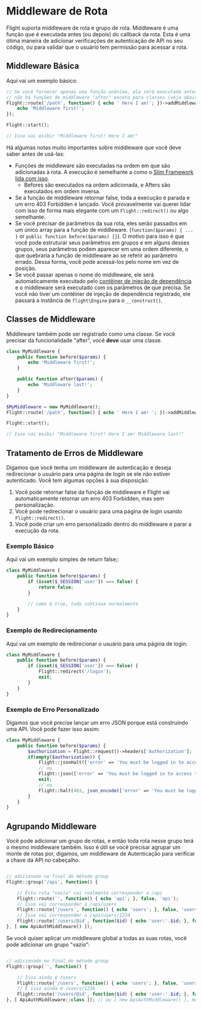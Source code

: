 # Middleware de Rota

Flight suporta middleware de rota e grupo de rota. Middleware é uma função que é executada antes (ou depois) do callback da rota. Esta é uma ótima maneira de adicionar verificações de autenticação de API no seu código, ou para validar que o usuário tem permissão para acessar a rota.

## Middleware Básica

Aqui vai um exemplo básico:

```php
// Se você fornecer apenas uma função anônima, ela será executada antes do callback da rota. 
// não há funções de middleware "after" exceto para classes (veja abaixo)
Flight::route('/path', function() { echo ' Here I am!'; })->addMiddleware(function() {
	echo 'Middleware first!';
});

Flight::start();

// Isso vai exibir "Middleware first! Here I am!"
```

Há algumas notas muito importantes sobre middleware que você deve saber antes de usá-las:
- Funções de middleware são executadas na ordem em que são adicionadas à rota. A execução é semelhante a como o [Slim Framework lida com isso](https://www.slimframework.com/docs/v4/concepts/middleware.html#how-does-middleware-work).
   - Befores são executados na ordem adicionada, e Afters são executados em ordem inversa.
- Se a função de middleware retornar false, toda a execução é parada e um erro 403 Forbidden é lançado. Você provavelmente vai querer lidar com isso de forma mais elegante com um `Flight::redirect()` ou algo semelhante.
- Se você precisar de parâmetros da sua rota, eles serão passados em um único array para a função de middleware. (`function($params) { ... }` or `public function before($params) {}`). O motivo para isso é que você pode estruturar seus parâmetros em grupos e em alguns desses grupos, seus parâmetros podem aparecer em uma ordem diferente, o que quebraria a função de middleware ao se referir ao parâmetro errado. Dessa forma, você pode acessá-los pelo nome em vez de posição.
- Se você passar apenas o nome do middleware, ele será automaticamente executado pelo [contêiner de injeção de dependência](dependency-injection-container) e o middleware será executado com os parâmetros de que precisa. Se você não tiver um contêiner de injeção de dependência registrado, ele passará a instância de `flight\Engine` para o `__construct()`.

## Classes de Middleware

Middleware também pode ser registrado como uma classe. Se você precisar da funcionalidade "after", você **deve** usar uma classe.

```php
class MyMiddleware {
	public function before($params) {
		echo 'Middleware first!';
	}

	public function after($params) {
		echo 'Middleware last!';
	}
}

$MyMiddleware = new MyMiddleware();
Flight::route('/path', function() { echo ' Here I am! '; })->addMiddleware($MyMiddleware); // também ->addMiddleware([ $MyMiddleware, $MyMiddleware2 ]);

Flight::start();

// Isso vai exibir "Middleware first! Here I am! Middleware last!"
```

## Tratamento de Erros de Middleware

Digamos que você tenha um middleware de autenticação e deseja redirecionar o usuário para uma página de login se ele não estiver autenticado. Você tem algumas opções à sua disposição:

1. Você pode retornar false da função de middleware e Flight vai automaticamente retornar um erro 403 Forbidden, mas sem personalização.
1. Você pode redirecionar o usuário para uma página de login usando `Flight::redirect()`.
1. Você pode criar um erro personalizado dentro do middleware e parar a execução da rota.

### Exemplo Básico

Aqui vai um exemplo simples de return false;:
```php
class MyMiddleware {
	public function before($params) {
		if (isset($_SESSION['user']) === false) {
			return false;
		}

		// como é true, tudo continua normalmente
	}
}
```

### Exemplo de Redirecionamento

Aqui vai um exemplo de redirecionar o usuário para uma página de login:
```php
class MyMiddleware {
	public function before($params) {
		if (isset($_SESSION['user']) === false) {
			Flight::redirect('/login');
			exit;
		}
	}
}
```

### Exemplo de Erro Personalizado

Digamos que você precise lançar um erro JSON porque está construindo uma API. Você pode fazer isso assim:
```php
class MyMiddleware {
	public function before($params) {
		$authorization = Flight::request()->headers['Authorization'];
		if(empty($authorization)) {
			Flight::jsonHalt(['error' => 'You must be logged in to access this page.'], 403);
			// ou
			Flight::json(['error' => 'You must be logged in to access this page.'], 403);
			exit;
			// ou
			Flight::halt(403, json_encode(['error' => 'You must be logged in to access this page.']);
		}
	}
}
```

## Agrupando Middleware

Você pode adicionar um grupo de rotas, e então toda rota nesse grupo terá o mesmo middleware também. Isso é útil se você precisar agrupar um monte de rotas por, digamos, um middleware de Autenticação para verificar a chave da API no cabeçalho.

```php

// adicionado no final do método group
Flight::group('/api', function() {

	// Esta rota "vazia" vai realmente corresponder a /api
	Flight::route('', function() { echo 'api'; }, false, 'api');
	// Isso vai corresponder a /api/users
    Flight::route('/users', function() { echo 'users'; }, false, 'users');
	// Isso vai corresponder a /api/users/1234
	Flight::route('/users/@id', function($id) { echo 'user:'.$id; }, false, 'user_view');
}, [ new ApiAuthMiddleware() ]);
```

Se você quiser aplicar um middleware global a todas as suas rotas, você pode adicionar um grupo "vazio":

```php

// adicionado no final do método group
Flight::group('', function() {

	// Isso ainda é /users
	Flight::route('/users', function() { echo 'users'; }, false, 'users');
	// E isso ainda é /users/1234
	Flight::route('/users/@id', function($id) { echo 'user:'.$id; }, false, 'user_view');
}, [ ApiAuthMiddleware::class ]); // ou [ new ApiAuthMiddleware() ], mesma coisa
```